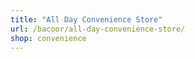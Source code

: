 ```yaml
---
title: "All Day Convenience Store"
url: /bacoor/all-day-convenience-store/
shop: convenience
---
```

